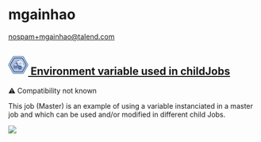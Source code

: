 # mgainhao
  <nospam+mgainhao@talend.com>

## <a href='./components/Environment variable used in childJobs/readme.md'><img src='./components/Environment variable used in childJobs/logo.jpg' width='40' height='40'> Environment variable used in childJobs</a>
 :warning: Compatibility not known

This job (Master) is an example of using a variable instanciated in a master job and which can be used and/or modified in different child Jobs.


<img src='./components/Environment variable used in childJobs/sample.jpg'>
